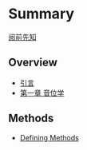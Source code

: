 # Summary

[阅前先知](/README.md)

## Overview

* [引言](/00_indro.md)
* [第一章 音位学](01_phonology.md)

## Methods

* [Defining Methods](methods.md)



